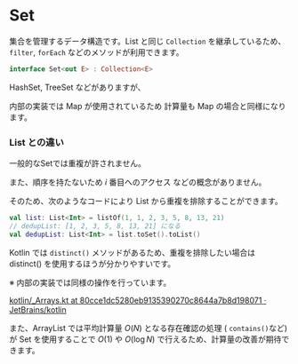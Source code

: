 # Set

集合を管理するデータ構造です。List と同じ `Collection` を継承しているため、`filter`, `forEach` などのメソッドが利用できます。

```kotlin
interface Set<out E> : Collection<E>
```

HashSet, TreeSet などがありますが、

内部の実装では Map が使用されているため 計算量も Map の場合と同様になります。

### List との違い

一般的なSetでは重複が許されません。

また、順序を持たないため $i$ 番目へのアクセス などの概念がありません。

そのため、次のようなコードにより List から重複を排除することができます。

```kotlin
val list: List<Int> = listOf(1, 1, 2, 3, 5, 8, 13, 21)
// dedupList: [1, 2, 3, 5, 8, 13, 21] になる
val dedupList: List<Int> = list.toSet().toList()
```

Kotlin では `distinct()` メソッドがあるため、重複を排除したい場合は distinct() を使用するほうが分かりやすいです。

※ 内部の実装では同様の操作を行っています。

[kotlin/_Arrays.kt at 80cce1dc5280eb9135390270c8644a7b8d198071 · JetBrains/kotlin](https://github.com/JetBrains/kotlin/blob/80cce1dc5280eb9135390270c8644a7b8d198071/libraries/stdlib/common/src/generated/_Arrays.kt#L11828)

また、ArrayList では平均計算量 $O(N)$ となる存在確認の処理 ( `contains()`など) が Set を使用することで $O(1)$ や $O(\log N)$ で行えるため、計算量の改善が期待できます。